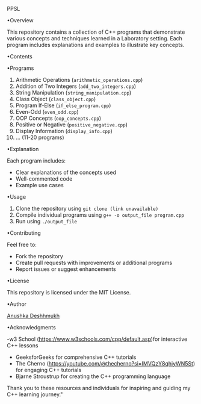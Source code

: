 PPSL

•Overview

This repository contains a collection of C++ programs that demonstrate various concepts and techniques learned in a  Laboratory setting. Each program includes explanations and examples to illustrate key concepts.

•Contents

•Programs

1. Arithmetic Operations (`arithmetic_operations.cpp`)
2. Addition of Two Integers (`add_two_integers.cpp`)
3. String Manipulation (`string_manipulation.cpp`)
4. Class Object (`class_object.cpp`)
5. Program If-Else (`if_else_program.cpp`)
6. Even-Odd (`even_odd.cpp`)
7. OOP Concepts (`oop_concepts.cpp`)
8. Positive or Negative (`positive_negative.cpp`)
9. Display Information (`display_info.cpp`)
10. ... (11-20 programs)

•Explanation

Each program includes:

- Clear explanations of the concepts used
- Well-commented code
- Example use cases

•Usage

1. Clone the repository using `git clone (link unavailable)`
2. Compile individual programs using `g++ -o output_file program.cpp`
3. Run using `./output_file`

•Contributing

Feel free to:
- Fork the repository
- Create pull requests with improvements or additional programs
- Report issues or suggest enhancements

•License

This repository is licensed under the MIT License.

•Author

[Anushka Deshhmukh]([https://github.com/CodeWhizAnu)

•Acknowledgments

-w3 School (https://www.w3schools.com/cpp/default.asp)for  interactive C++ lessons
- GeeksforGeeks for comprehensive C++ tutorials
- The Cherno
(https://youtube.com/@thecherno?si=IMVQzY8qhiyWN5St) for engaging C++ tutorials
- Bjarne Stroustrup for creating the C++ programming language

Thank you to these resources and individuals for inspiring and guiding my C++ learning journey."
